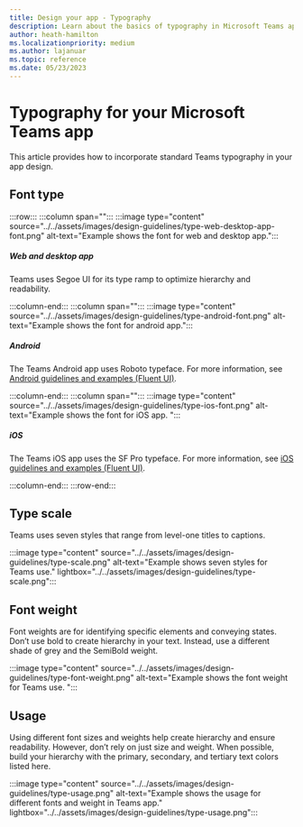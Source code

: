 ```yaml
---
title: Design your app - Typography
description: Learn about the basics of typography in Microsoft Teams app including type scale, font and more.
author: heath-hamilton
ms.localizationpriority: medium
ms.author: lajanuar
ms.topic: reference
ms.date: 05/23/2023
---
```

# Typography for your Microsoft Teams app

This article provides how to incorporate standard Teams typography in your app design.

## Font type

:::row:::
   :::column span="":::
:::image type="content" source="../../assets/images/design-guidelines/type-web-desktop-app-font.png" alt-text="Example shows the font for web and desktop app.":::

##### Web and desktop app

Teams uses Segoe UI for its type ramp to optimize hierarchy and readability.​

   :::column-end:::
   :::column span="":::
:::image type="content" source="../../assets/images/design-guidelines/type-android-font.png" alt-text="Example shows the font for android app.":::

##### Android

The Teams Android app uses Roboto typeface. For more information, see [Android guidelines and examples (Fluent UI)](https://www.microsoft.com/design/fluent/#/android).

   :::column-end:::
   :::column span="":::
:::image type="content" source="../../assets/images/design-guidelines/type-ios-font.png" alt-text="Example shows the font for iOS app. ":::

##### iOS

The Teams iOS app uses the SF Pro typeface. For more information, see [iOS guidelines and examples (Fluent UI)](https://www.microsoft.com/design/fluent/#/ios).

   :::column-end:::
:::row-end:::

## Type scale

Teams uses seven styles that range from level-one titles to captions.

:::image type="content" source="../../assets/images/design-guidelines/type-scale.png" alt-text="Example shows seven styles for Teams use." lightbox="../../assets/images/design-guidelines/type-scale.png":::

## Font weight

Font weights are for identifying specific elements and conveying states. ​Don’t use bold to create hierarchy in your text. Instead, use a different shade of grey and the SemiBold weight.

:::image type="content" source="../../assets/images/design-guidelines/type-font-weight.png" alt-text="Example shows the font weight for Teams use. ":::

## Usage

Using different font sizes and weights help create hierarchy and ensure readability. However, don’t rely on just size and weight. When possible, build your hierarchy with the primary, secondary, and tertiary text colors listed here.

:::image type="content" source="../../assets/images/design-guidelines/type-usage.png" alt-text="Example shows the usage for different fonts and weight in Teams app." lightbox="../../assets/images/design-guidelines/type-usage.png":::
